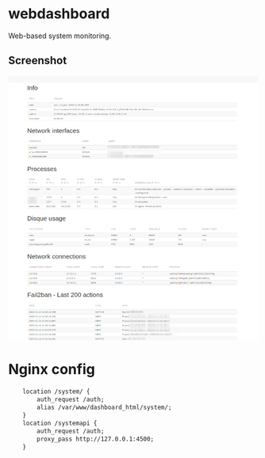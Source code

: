 # webdashboard

Web-based system monitoring.


## Screenshot

![Alt text](https://raw.githubusercontent.com/masterccc/webdashboard/main/dashboardsample.png "Optional title")

# Nginx config

```
    location /system/ {
        auth_request /auth;
        alias /var/www/dashboard_html/system/;
    }
    location /systemapi {
        auth_request /auth;
        proxy_pass http://127.0.0.1:4500;
    }
```
